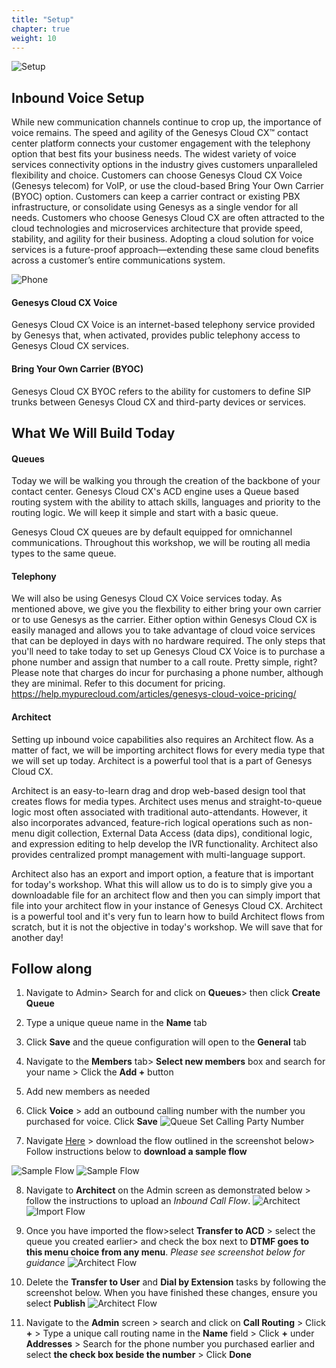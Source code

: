```yaml
---
title: "Setup"
chapter: true
weight: 10
---
```

![Setup](/images/Inbound1-768x300.jpg)
## Inbound Voice Setup
While new communication channels continue to crop up, the importance of voice remains. The speed and agility of the Genesys Cloud CX™ contact center platform connects your customer engagement with the telephony option that best fits your business needs. The widest variety of voice services connectivity options in the industry gives customers unparalleled flexibility and choice. Customers can choose Genesys Cloud CX Voice (Genesys telecom) for VoIP, or use the cloud-based Bring Your Own Carrier (BYOC) option. Customers can keep a carrier contract or existing PBX infrastructure, or consolidate using Genesys as a single vendor for all needs. Customers who choose Genesys Cloud CX are often attracted to the cloud technologies and microservices architecture that provide speed, stability, and agility for their business. Adopting a cloud solution for voice services is a future-proof approach—extending these same cloud benefits across a customer’s entire communications system.

![Phone](/images/phone.png)

#### Genesys Cloud CX Voice
Genesys Cloud CX Voice is an internet-based telephony service provided by Genesys that, when activated, provides public telephony access to Genesys Cloud CX services.

#### Bring Your Own Carrier (BYOC)
Genesys Cloud CX BYOC refers to the ability for customers to define SIP trunks between Genesys Cloud CX and third-party devices or services.

## What We Will Build Today
#### Queues
Today we will be walking you through the creation of the backbone of your contact center. Genesys Cloud CX's ACD engine uses a Queue based routing system with the ability to attach skills, languages and priority to the routing logic. We will keep it simple and start with a basic queue. 

Genesys Cloud CX queues are by default equipped for omnichannel communications. Throughout this workshop, we will be routing all media types to the same queue. 

#### Telephony
We will also be using Genesys Cloud CX Voice services today. As mentioned above, we give you the flexbility to either bring your own carrier or to use Genesys as the carrier. Either option within Genesys Cloud CX is easily managed and allows you to take advantage of cloud voice services that can be deployed in days with no hardware required. The only steps that you'll need to take today to set up Genesys Cloud CX Voice is to purchase a phone number and assign that number to a call route. Pretty simple, right? Please note that charges do incur for purchasing a phone number, although they are minimal. Refer to this document for pricing. https://help.mypurecloud.com/articles/genesys-cloud-voice-pricing/

#### Architect

Setting up inbound voice capabilities also requires an Architect flow. As a matter of fact, we will be importing architect flows for every media type that we will set up today. Architect is a powerful tool that is a part of Genesys Cloud CX. 

Architect is an easy-to-learn drag and drop web-based design tool that creates flows for media types. Architect uses menus and straight-to-queue logic most often associated with traditional auto-attendants. However, it also incorporates advanced, feature-rich logical operations such as non-menu digit collection, External Data Access (data dips), conditional logic, and expression editing to help develop the IVR functionality. Architect also provides centralized prompt management with multi-language support.

Architect also has an export and import option, a feature that is important for today's workshop. What this will allow us to do is to simply give you a downloadable file for an architect flow and then you can simply import that file into your architect flow in your instance of Genesys Cloud CX. Architect is a powerful tool and it's very fun to learn how to build Architect flows from scratch, but it is not the objective in today's workshop. We will save that for another day!

## Follow along

1. Navigate to Admin> Search for and click on **Queues**> then click **Create Queue**
2. Type a unique queue name in the **Name** tab
3. Click **Save** and the queue configuration will open to the **General** tab
 

4. Navigate to the **Members** tab> **Select new members** box and search for your name > Click the **Add +** button
5. Add new members as needed

6. Click **Voice** > add an outbound calling number with the number you purchased for voice. Click **Save**
  ![Queue Set Calling Party Number](/images/QueueSetCallingParty.jpg)
7. Navigate [Here](https://help.mypurecloud.com/articles/download-architect-flow-examples/) > download the flow outlined in the screenshot below> Follow instructions below to **download a sample flow**


 ![Sample Flow](/images/sampleflow.jpg)
 ![Sample Flow](/images/sampleinstructions.jpg)

8. Navigate to **Architect** on the Admin screen as demonstrated below > follow the instructions  to upload an _Inbound Call Flow_.
 ![Architect](/images/architect.jpg)
 ![Import Flow](/images/importflow.jpg)

9. Once you have imported the flow>select **Transfer to ACD** > select the queue you created earlier> and check the box next to **DTMF goes to this menu choice from any menu**. _Please see screenshot below for guidance_
  ![Architect Flow](/images/architectflow.jpg)

10. Delete the **Transfer to User** and **Dial by Extension** tasks by following the screenshot below. When you have finished these changes, ensure you select **Publish**
  ![Architect Flow](/images/architectflow1.jpg)
        
11. Navigate to the **Admin** screen > search and click on **Call Routing** > Click **+** > Type a unique call routing name in the **Name** field > Click **+** under **Addresses** > Search for the phone number you purchased earlier and select **the check box beside the number** > Click **Done**


    
